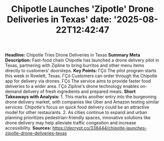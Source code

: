 ﻿---
title: "Chipotle Launches 'Zipotle' Drone Deliveries in Texas'
date: '2025-08-22T12:42:47"
category: "Markets"
summary: ""
slug: "chipotle launches zipotle drone deliveries in texas"
source_urls:
  - "https://decrypt.co/336444/chipotle-launches-zipotle-drone-deliveries-texas"
seo:
  title: "Chipotle Launches 'Zipotle' Drone Deliveries in Texas | Hash n Hedge'
  description: '"
  keywords: ["news", "markets", "brief"]
---
**Headline:**  Chipotle Tries Drone Deliveries in Texas  **Summary Meta Description:**  Fast-food chain Chipotle has launched a drone delivery pilot in Texas, partnering with Zipline to bring burritos and other menu items directly to customers' doorsteps.  **Key Points:**  ΓÇó The pilot program starts this week in Rowlett, Texas. ΓÇó Customers can order through the Chipotle app for delivery via drones. ΓÇó The service aims to provide faster food deliveries to a wider area. ΓÇó Zipline's drone technology enables on-demand delivery of fresh ingredients and prepared meals.  **Short Takeaways with Analysis:**  1. This marks another entry into the burgeoning drone delivery market, with companies like Uber and Amazon testing similar services. Chipotle's focus on quick food delivery could be an attractive model for other restaurants. 2. As cities continue to expand and urban planning prioritizes pedestrian-friendly spaces, innovative solutions like drone delivery may help alleviate traffic congestion and increase accessibility.  **Sources:**  https://decrypt.co/336444/chipotle-launches-zipotle-drone-deliveries-texas 
